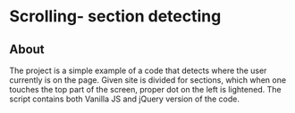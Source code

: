 # Scrolling- section detecting

## About

The project is a simple example of a code that detects where the user currently is on the page. Given site is divided for sections, which when one touches the top part of the screen, proper dot on the left is lightened. The script contains both Vanilla JS and jQuery version of the code.
